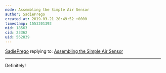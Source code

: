 ```yaml
---
node: Assembling the Simple Air Sensor
author: SadiePrego
created_at: 2019-03-21 20:49:52 +0000
timestamp: 1553201392
nid: 18563
cid: 23362
uid: 562839
---
```




[SadiePrego](../profile/SadiePrego) replying to: [Assembling the Simple Air Sensor](../notes/warren/03-19-2019/assembling-the-simple-air-sensor)

----
Definitely! 